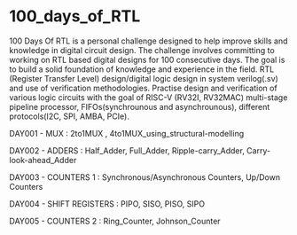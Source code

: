 # 100_days_of_RTL
100 Days Of RTL is a personal challenge designed to help improve skills and knowledge in digital circuit design. The challenge involves committing to working on RTL based digital designs for 100 consecutive days. The goal is to build a solid foundation of knowledge and experience in the field.
RTL (Register Transfer Level) design/digital logic design in system verilog(.sv) and use of verification methodologies.
Practise design and verification of various logic circuits with the goal of RISC-V (RV32I, RV32MAC) multi-stage pipeline processor, FIFOs(synchrounous and asynchrounous), different protocols(I2C, SPI, AMBA, PCIe).

DAY001 - MUX  :   2to1MUX ,     4to1MUX_using_structural-modelling

DAY002  - ADDERS  :   Half_Adder,   Full_Adder,   Ripple-carry_Adder,   Carry-look-ahead_Adder

DAY003  - COUNTERS    1 :   Synchronous/Asynchronous Counters,    Up/Down Counters

DAY004  - SHIFT REGISTERS  :   PIPO,   SISO,   PISO,   SIPO

DAY005  - COUNTERS    2 :   Ring_Counter,   Johnson_Counter
